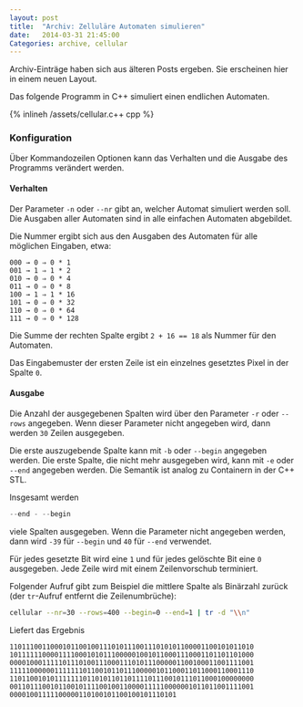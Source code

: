 ```yaml
---
layout: post
title:  "Archiv: Zelluläre Automaten simulieren"
date:   2014-03-31 21:45:00
Categories: archive, cellular
---
```


Archiv-Einträge haben sich aus älteren Posts ergeben. Sie erscheinen hier in einem neuen Layout.

Das folgende Programm in C++ simuliert einen endlichen Automaten.

{% inlineh /assets/cellular.c++ cpp %}

### Konfiguration

Über Kommandozeilen Optionen kann das Verhalten und die Ausgabe des Programms verändert werden.

#### Verhalten

Der Parameter `-n` oder `--nr` gibt an, welcher Automat simuliert werden soll. Die Ausgaben aller Automaten sind in alle einfachen Automaten abgebildet.

Die Nummer ergibt sich aus den Ausgaben des Automaten für alle möglichen Eingaben, etwa:

```
000 → 0 ⇒ 0 * 1
001 → 1 ⇒ 1 * 2
010 → 0 ⇒ 0 * 4
011 → 0 ⇒ 0 * 8
100 → 1 ⇒ 1 * 16
101 → 0 ⇒ 0 * 32
110 → 0 ⇒ 0 * 64
111 → 0 ⇒ 0 * 128
```

Die Summe der rechten Spalte ergibt `2 + 16 == 18` als Nummer für den Automaten.

Das Eingabemuster der ersten Zeile ist ein einzelnes gesetztes Pixel in der Spalte `0`.

#### Ausgabe

Die Anzahl der ausgegebenen Spalten wird über den Parameter `-r` oder `--rows` angegeben. Wenn dieser Parameter nicht angegeben wird, dann werden `30` Zeilen ausgegeben.

Die erste auszugebende Spalte kann mit `-b` oder `--begin` angegeben werden. Die erste Spalte, die nicht mehr ausgegeben wird, kann mit `-e` oder `--end` angegeben werden. Die Semantik ist analog zu Containern in der C++ STL.

Insgesamt werden

``` cpp
--end - --begin
```

viele Spalten ausgegeben. Wenn die Parameter nicht angegeben werden, dann wird `-39` für `--begin` und `40` für `--end` verwendet.

Für jedes gesetzte Bit wird eine `1` und für jedes gelöschte Bit eine `0` ausgegeben. Jede Zeile wird mit einem Zeilenvorschub terminiert.

Folgender Aufruf gibt zum Beispiel die mittlere Spalte als Binärzahl zurück (der `tr`-Aufruf entfernt die Zeilenumbrüche):

``` bash
cellular --nr=30 --rows=400 --begin=0 --end=1 | tr -d "\\n"
```

Liefert das Ergebnis

```
110111001100010110010011101011100111010101100001100101011010
101111110000111100010101110000010010110001110001101101101000
000010001111101110100111000111010111000001100100011001111001
111110000001111111011001011011100000101100011011000110001110
110110010101111111011010110110111101110010111011000100000000
001101110010110010111100100110000111110000001011011001111001
00001001111100000110100101100100101110101
```
